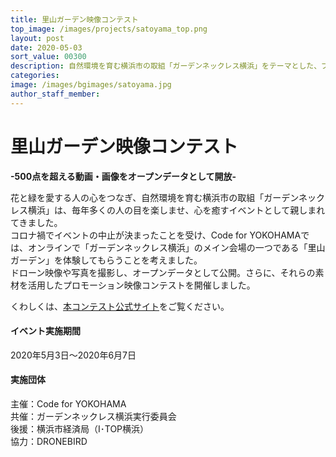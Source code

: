 ```yaml
---
title: 里山ガーデン映像コンテスト
top_image: /images/projects/satoyama_top.png
layout: post
date: 2020-05-03
sort_value: 00300
description: 自然環境を育む横浜市の取組「ガーデンネックレス横浜」をテーマとした、プロモーション映像コンテスト企画
categories:
image: /images/bgimages/satoyama.jpg
author_staff_member:
---
```


# 里山ガーデン映像コンテスト

**-500点を超える動画・画像をオープンデータとして開放-**


花と緑を愛する人の心をつなぎ、自然環境を育む横浜市の取組「ガーデンネックレス横浜」は、毎年多くの人の目を楽しませ、心を癒すイベントとして親しまれてきました。<br />
コロナ禍でイベントの中止が決まったことを受け、Code for YOKOHAMAでは、オンラインで「ガーデンネックレス横浜」のメイン会場の一つである「里山ガーデン」を体験してもらうことを考えました。<br />
ドローン映像や写真を撮影し、オープンデータとして公開。さらに、それらの素材を活用したプロモーション映像コンテストを開催しました。

くわしくは、[本コンテスト公式サイト](/satoyama-garden/)をご覧ください。

#### イベント実施期間

2020年5月3日〜2020年6月7日

#### 実施団体

主催：Code for YOKOHAMA<br />
共催：ガーデンネックレス横浜実行委員会<br />
後援：横浜市経済局（I･TOP横浜）<br />
協力：DRONEBIRD